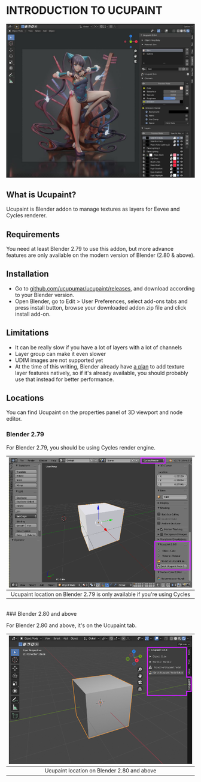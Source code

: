 # INTRODUCTION TO UCUPAINT

![project-example](source/00.introduction/00-yang_guifei.jpg)

## What is Ucupaint?

Ucupaint is Blender addon to manage textures as layers for Eevee and Cycles renderer.

## Requirements

You need at least Blender 2.79 to use this addon, but more advance features are only available on the modern version of Blender (2.80 & above).

## Installation

- Go to [github.com/ucupumar/ucupaint/releases](https://github.com/ucupumar/ucupaint/releases), and download according to your Blender version.
- Open Blender, go to Edit > User Preferences, select add-ons tabs and press install button, browse your downloaded addon zip file and click install add-on.

## Limitations

- It can be really slow if you have a lot of layers with a lot of channels
- Layer group can make it even slower
- UDIM images are not supported yet
- At the time of this writing, Blender already have [a plan](https://code.blender.org/2022/02/layered-textures-design/) to add texture layer features natively, so if it's already available, you should probably use that instead for better performance.

## Locations

You can find Ucupaint on the properties panel of 3D viewport and node editor. 

### Blender 2.79

For Blender 2.79, you should be using Cycles render engine.

|![00.b279-loc](./source/00.b279_loc.png)|
|:--:|
|Ucupaint location on Blender 2.79 is only available if you're using Cycles| {align=center}

<br/> 
### Blender 2.80 and above

For Blender 2.80 and above, it's on the Ucupaint tab.

|![00.b280-loc](./source/00.b280_loc.png)|
|:--:|
|Ucupaint location on Blender 2.80 and above| {align=center}

<br/> 
